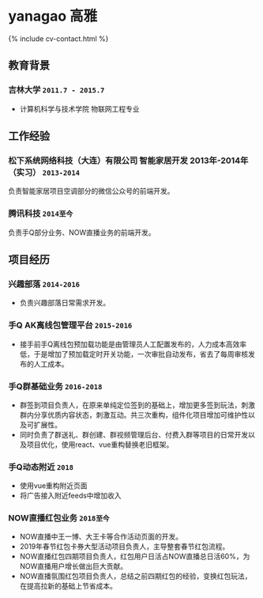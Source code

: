 # yanagao **高雅**

<!--
include contact information from the front matter
Supported arguments:
    - homepage: url, text
    - 18818790254
    - email
-->

{% include cv-contact.html %}

## 教育背景

### **吉林大学** `2011.7 - 2015.7`


- 计算机科学与技术学院 物联网工程专业


## 工作经验

### **松下系统网络科技（大连）有限公司 智能家居开发   2013年-2014年（实习）** `2013-2014`

负责智能家居项目空调部分的微信公众号的前端开发。


### **腾讯科技** `2014至今`

负责手Q部分业务、NOW直播业务的前端开发。


## 项目经历

### **兴趣部落** `2014-2016`

- 负责兴趣部落日常需求开发。

### **手Q AK离线包管理平台** `2015-2016`

- 接手前手Q离线包预加载功能是由管理员人工配置发布的，人力成本高效率低，于是增加了预加载定时开关功能，一次审批自动发布，省去了每周审核发布的人工成本。

### **手Q群基础业务** `2016-2018`

- 群签到项目负责人，在原来单纯定位签到的基础上，增加更多签到玩法，刺激群内分享优质内容状态，刺激互动。共三次重构，组件化项目增加可维护性以及可扩展性。
- 同时负责了群送礼、群创建、群视频管理后台、付费入群等项目的日常开发以及项目优化，使用react、vue重构替换老旧框架。

### **手Q动态附近** `2018`

- 使用vue重构附近页面
- 将广告接入附近feeds中增加收入

### **NOW直播红包业务** `2018至今`

- NOW直播中王一博、大王卡等合作活动页面的开发。
- 2019年春节红包卡券大型活动项目负责人，主导整套春节红包流程。
- NOW直播红包四期项目负责人，红包用户日活占NOW直播总日活60%，为NOW直播用户增长做出巨大贡献。
- NOW直播氛围红包项目负责人，总结之前四期红包的经验，变换红包玩法，在提高拉新的基础上节省成本。